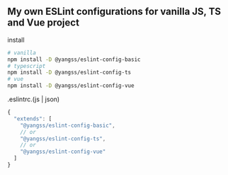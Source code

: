 ## My own ESLint configurations for vanilla JS, TS and Vue project

install
```sh
# vanilla
npm install -D @yangss/eslint-config-basic
# typescript
npm install -D @yangss/eslint-config-ts
# vue
npm install -D @yangss/eslint-config-vue
```

.eslintrc.(js | json)

```js
{
  "extends": [
    "@yangss/eslint-config-basic",
    // or
    "@yangss/eslint-config-ts",
    // or
    "@yangss/eslint-config-vue"
  ]
}
```